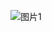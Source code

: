 ![图片1](https://user-images.githubusercontent.com/40155337/215976334-7d534173-5070-476b-8521-ef943e1a86b4.png)
